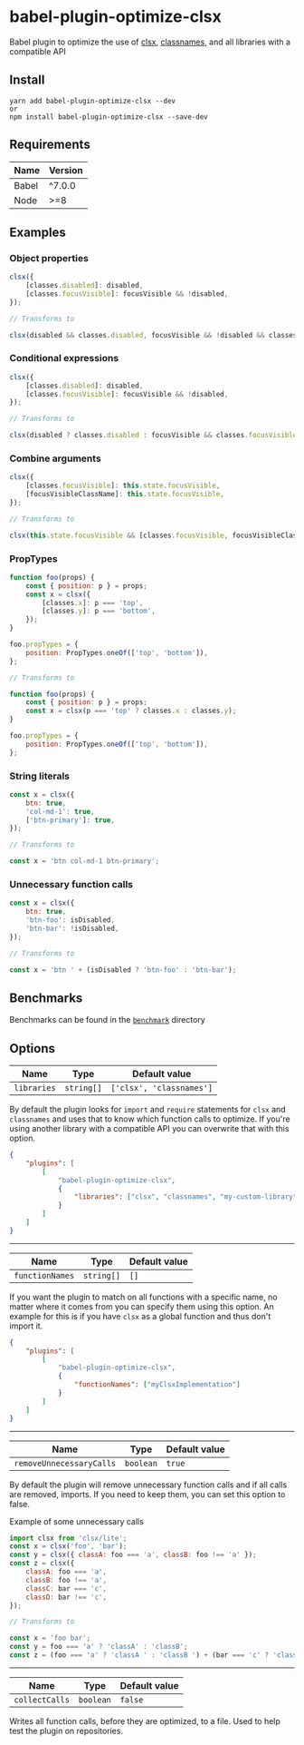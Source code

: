 # babel-plugin-optimize-clsx

Babel plugin to optimize the use of [clsx](https://github.com/lukeed/clsx), [classnames](https://github.com/JedWatson/classnames), and all libraries with a compatible API

## Install

```
yarn add babel-plugin-optimize-clsx --dev
or
npm install babel-plugin-optimize-clsx --save-dev
```

## Requirements

| Name  | Version |
| ----- | ------- |
| Babel | ^7.0.0  |
| Node  | >=8     |

## Examples

### Object properties

```javascript
clsx({
	[classes.disabled]: disabled,
	[classes.focusVisible]: focusVisible && !disabled,
});

// Transforms to

clsx(disabled && classes.disabled, focusVisible && !disabled && classes.focusVisible);
```

### Conditional expressions

```javascript
clsx({
	[classes.disabled]: disabled,
	[classes.focusVisible]: focusVisible && !disabled,
});

// Transforms to

clsx(disabled ? classes.disabled : focusVisible && classes.focusVisible);
```

### Combine arguments

```javascript
clsx({
	[classes.focusVisible]: this.state.focusVisible,
	[focusVisibleClassName]: this.state.focusVisible,
});

// Transforms to

clsx(this.state.focusVisible && [classes.focusVisible, focusVisibleClassName]);
```

### PropTypes

```javascript
function foo(props) {
	const { position: p } = props;
	const x = clsx({
		[classes.x]: p === 'top',
		[classes.y]: p === 'bottom',
	});
}

foo.propTypes = {
	position: PropTypes.oneOf(['top', 'bottom']),
};

// Transforms to

function foo(props) {
	const { position: p } = props;
	const x = clsx(p === 'top' ? classes.x : classes.y);
}

foo.propTypes = {
	position: PropTypes.oneOf(['top', 'bottom']),
};
```

### String literals

```javascript
const x = clsx({
	btn: true,
	'col-md-1': true,
	['btn-primary']: true,
});

// Transforms to

const x = 'btn col-md-1 btn-primary';
```

### Unnecessary function calls

```javascript
const x = clsx({
	btn: true,
	'btn-foo': isDisabled,
	'btn-bar': !isDisabled,
});

// Transforms to

const x = 'btn ' + (isDisabled ? 'btn-foo' : 'btn-bar');
```

## Benchmarks

Benchmarks can be found in the [`benchmark`](/benchmark) directory

## Options

| Name        | Type       | Default value            |
| ----------- | ---------- | ------------------------ |
| `libraries` | `string[]` | `['clsx', 'classnames']` |

By default the plugin looks for `import` and `require` statements for `clsx` and `classnames` and uses that to know which function calls to optimize. If you're using another library with a compatible API you can overwrite that with this option.

```json
{
	"plugins": [
		[
			"babel-plugin-optimize-clsx",
			{
				"libraries": ["clsx", "classnames", "my-custom-library"]
			}
		]
	]
}
```

---

| Name            | Type       | Default value |
| --------------- | ---------- | ------------- |
| `functionNames` | `string[]` | `[]`          |

If you want the plugin to match on all functions with a specific name, no matter where it comes from you can specify them using this option. An example for this is if you have `clsx` as a global function and thus don't import it.

```json
{
	"plugins": [
		[
			"babel-plugin-optimize-clsx",
			{
				"functionNames": ["myClsxImplementation"]
			}
		]
	]
}
```

---

| Name                     | Type      | Default value |
| ------------------------ | --------- | ------------- |
| `removeUnnecessaryCalls` | `boolean` | `true`        |

By default the plugin will remove unnecessary function calls and if all calls are removed, imports. If you need to keep them, you can set this option to false.

Example of some unnecessary calls

```javascript
import clsx from 'clsx/lite';
const x = clsx('foo', 'bar');
const y = clsx({ classA: foo === 'a', classB: foo !== 'a' });
const z = clsx({
	classA: foo === 'a',
	classB: foo !== 'a',
	classC: bar === 'c',
	classD: bar !== 'c',
});

// Transforms to

const x = 'foo bar';
const y = foo === 'a' ? 'classA' : 'classB';
const z = (foo === 'a' ? 'classA ' : 'classB ') + (bar === 'c' ? 'classC' : 'classD');
```

---

| Name           | Type      | Default value |
| -------------- | --------- | ------------- |
| `collectCalls` | `boolean` | `false`       |

Writes all function calls, before they are optimized, to a file. Used to help test the plugin on repositories.
